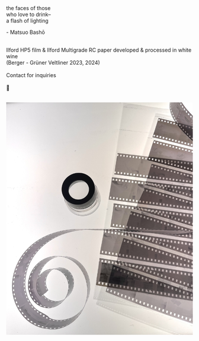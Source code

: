 # 
<br>the faces of those
<br>who love to drink–
<br>a flash of lighting
<br>   
<p>- Matsuo Bashō</p>  
<br>
Ilford HP5 film & Ilford Multigrade RC paper developed & processed in white wine
<br>(Berger - Grüner Veltliner 2023, 2024)
<br>
<br>Contact for inquiries
<br>
<br><div id="clear">&#127863;</div>
<br>

![darkroom](darkroom.jpg)
